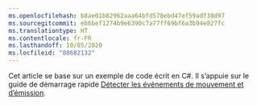 ```yaml
---
ms.openlocfilehash: b8ae01b82962aaa64bfd578ebd47ef59adf38d97
ms.sourcegitcommit: eb6bef1274b9e6390c7a77ff69bf6a3b94e827fc
ms.translationtype: HT
ms.contentlocale: fr-FR
ms.lasthandoff: 10/05/2020
ms.locfileid: "88682132"
---
```

Cet article se base sur un exemple de code écrit en C#. Il s’appuie sur le guide de démarrage rapide [Détecter les événements de mouvement et d’émission](../../../detect-motion-emit-events-quickstart.md). 
